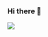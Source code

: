 ### Hi there 👋
![](https://github-readme-stats.vercel.app/api?username=beidongjiedeguang&theme=dracula)
<!--
[![Top Langs](https://github-readme-stats.vercel.app/api/top-langs/?username=beidongjiedeguang&hide=JupyterNotebook,javascript,html&show_icons=true&theme=dracula
)](https://github.com/beidongjiedeguang/github-readme-stats)
-->

<!--
## My Github Contribution 🤩
![](https://raw.githubusercontent.com/beidongjiedeguang/beidongjiedeguang/main/assets/github-contribution-grid-snake.svg)
-->


<!--
出发工作流： https://docs.github.com/en/actions/learn-github-actions/events-that-trigger-workflows#scheduled-events-schedule  

**beidongjiedeguang/beidongjiedeguang** is a ✨ _special_ ✨ repository because its `README.md` (this file) appears on your GitHub profile.

Here are some ideas to get you started:  
emoji: https://www.webfx.com/tools/emoji-cheat-sheet/
- 🔭 I’m currently working on ...
- 🌱 I’m currently learning ...
- 👯 I’m looking to collaborate on ...
- 🤔 I’m looking for help with ...
- 💬 Ask me about ...
- 📫 How to reach me: ...
- 😄 Pronouns: ...
- ⚡ Fun fact: ...
-->
